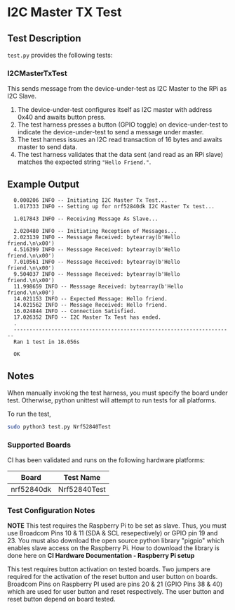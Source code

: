 # I2C Master TX Test

## Test Description

`test.py` provides the following tests:

### I2CMasterTxTest

This sends message from the device-under-test as I2C Master to the RPi as I2C Slave.

  1. The device-under-test configures itself as I2C master with address 0x40 and awaits button press.
  1. The test harness presses a button (GPIO toggle) on device-under-test to indicate the device-under-test to send a message under master.
  1. The test harness issues an I2C read transaction of 16 bytes and awaits master to send data.
  1. The test harness validates that the data sent (and read as an RPi slave) matches the expected string `"Hello Friend."`.

## Example Output

      0.000206 INFO -- Initiating I2C Master Tx Test...
      1.017333 INFO -- Setting up for nrf52840dk I2C Master Tx test...

      1.017843 INFO -- Receiving Message As Slave... 

      2.020480 INFO -- Initiating Reception of Messages...
      2.023139 INFO -- Messsage Received: bytearray(b'Hello friend.\n\x00')
      4.516399 INFO -- Messsage Received: bytearray(b'Hello friend.\n\x00')
      7.010561 INFO -- Messsage Received: bytearray(b'Hello friend.\n\x00')
      9.504037 INFO -- Messsage Received: bytearray(b'Hello friend.\n\x00')
      11.998659 INFO -- Messsage Received: bytearray(b'Hello friend.\n\x00')
      14.021153 INFO -- Expected Message: Hello friend.
      14.021562 INFO -- Message Received: Hello friend.
      16.024844 INFO -- Connection Satisfied.
      17.026352 INFO -- I2C Master Tx Test has ended.
      .
      ----------------------------------------------------------------------
      Ran 1 test in 18.056s

      OK 

## Notes

When manually invoking the test harness, you must specify the board under test.
Otherwise, python unittest will attempt to run tests for all platforms.

To run the test,
```bash
sudo python3 test.py Nrf52840Test
```

### Supported Boards

CI has been validated and runs on the following hardware platforms:

Board | Test Name
------|----------
nrf52840dk | Nrf52840Test

### Test Configuration Notes

**NOTE**
This test requires the Raspberry Pi to be set as slave. Thus, you must use Broadcom Pins 10 & 11 (SDA & SCL resepectively) or GPIO pin 19 and 23. You must also download the open source python library "pigpio" which enables slave access on the Raspberry Pi. How to download the library is done here on **CI Hardware Documentation - Raspberry Pi setup**

This test requires button activation on tested boards. Two jumpers are required for the activation of the reset button and user button on boards. Broadcom Pins on Raspberry PI used are pins 20 & 21 (GPIO Pins 38 & 40) which are used for user button and reset respectively. The user button and reset button depend on board tested.

